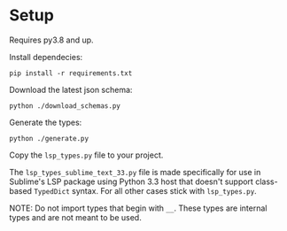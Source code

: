 # Setup

Requires py3.8 and up.

Install dependecies:
```
pip install -r requirements.txt
```

Download the latest json schema:
```
python ./download_schemas.py
```

Generate the types:
```
python ./generate.py
```
Copy the `lsp_types.py` file to your project.

The `lsp_types_sublime_text_33.py` file is made specifically for use in Sublime's LSP package using Python 3.3 host that doesn't support class-based `TypedDict` syntax. For all other cases stick with `lsp_types.py`.

NOTE: Do not import types that begin with `__`. These types are internal types and are not meant to be used.
